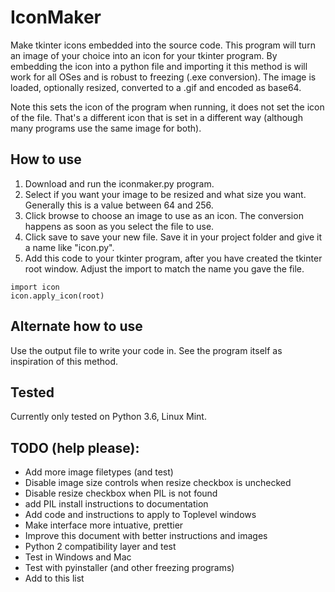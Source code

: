 # IconMaker
Make tkinter icons embedded into the source code. This program will turn an image of your choice into an icon for your tkinter program. By embedding the icon into a python file and importing it this method is will work for all OSes and is robust to freezing (.exe conversion). The image is loaded, optionally resized, converted to a .gif and encoded as base64. 

Note this sets the icon of the program when running, it does not set the icon of the file. That's a different icon that is set in a different way (although many programs use the same image for both). 

## How to use

1. Download and run the iconmaker.py program. 
0. Select if you want your image to be resized and what size you want. Generally this is a value between 64 and 256. 
0. Click browse to choose an image to use as an icon. The conversion happens as soon as you select the file to use. 
0. Click save to save your new file. Save it in your project folder and give it a name like "icon.py". 
0. Add this code to your tkinter program, after you have created the tkinter root window. Adjust the import to match the name you gave the file. 

```python3
import icon
icon.apply_icon(root)
```

## Alternate how to use

Use the output file to write your code in. See the program itself as inspiration of this method. 

## Tested

Currently only tested on Python 3.6, Linux Mint. 

## TODO (help please):

* Add more image filetypes (and test)
* Disable image size controls when resize checkbox is unchecked
* Disable resize checkbox when PIL is not found
* add PIL install instructions to documentation
* Add code and instructions to apply to Toplevel windows
* Make interface more intuative, prettier
* Improve this document with better instructions and images
* Python 2 compatibility layer and test
* Test in Windows and Mac
* Test with pyinstaller (and other freezing programs)
* Add to this list
